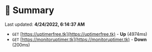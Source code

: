 # 📖 Summary
Last updated: **4/24/2022, 6:14:37 AM**

- `GET` [https://uptimerfree.tk](https://uptimerfree.tk) - **Up** (4974ms)
- `GET` [https://monitoruptimer.tk](https://monitoruptimer.tk) - **Down** (200ms)
